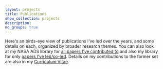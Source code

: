 ```yaml
---
layout: projects
title: Publications
show_collection: projects
description:
no_groups: true
---
```


Here's an birds-eye view of publications I've led over the years, and some details on each, organized by broader research themes. You can also look at my NASA ADS library for [all papers I've contributed to](https://ui.adsabs.harvard.edu/public-libraries/V1-FHcxYRwmT62YWWRMWEQ) and also my library for only [papers I've led/co-led](https://ui.adsabs.harvard.edu/public-libraries/Gcx6QK7kSjmRDvLAGnvLdQ). Details on my contributions to the former set are also in my [Curriculum Vitae](/cv.md).